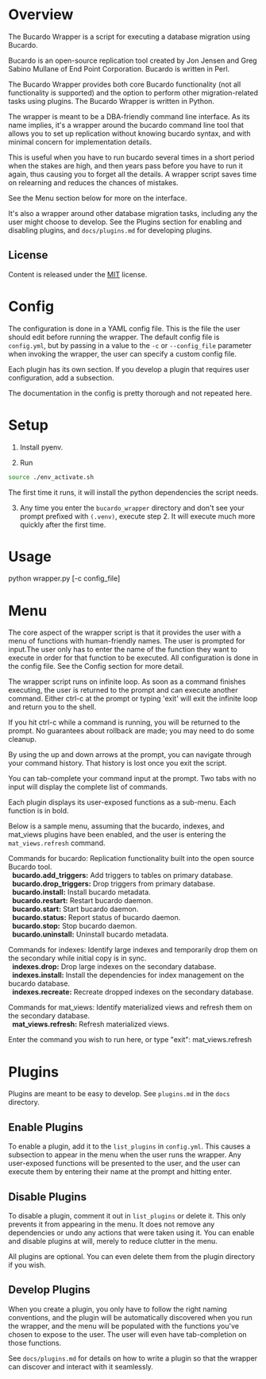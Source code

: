 # Overview

The Bucardo Wrapper is a script for executing a database migration using Bucardo.

Bucardo is an open-source replication tool created by Jon Jensen and Greg
Sabino Mullane of End Point Corporation. Bucardo is written in Perl.

The Bucardo Wrapper provides both core Bucardo functionality (not all
functionality is supported) and the option to perform other migration-related
tasks using plugins. The Bucardo Wrapper is written in Python.

The wrapper is meant to be a DBA-friendly command line interface. As its name
implies, it's a wrapper around the bucardo command line tool that allows you to
set up replication without knowing bucardo syntax, and with minimal concern for
implementation details.

This is useful when you have to run bucardo several times in a short period
when the stakes are high, and then years pass before you have to run it again,
thus causing you to forget all the details. A wrapper script saves time on
relearning and reduces the chances of mistakes.

See the Menu section below for more on the interface.

It's also a wrapper around other database migration tasks, including any the
user might choose to develop. See the Plugins section for enabling and
disabling plugins, and `docs/plugins.md` for developing plugins.

## License
Content is released under the [MIT](LICENSE) license.

# Config

The configuration is done in a YAML config file. This is the file the user
should edit before running the wrapper. The default config file is
`config.yml`, but by passing in a value to the `-c` or `--config_file`
parameter when invoking the wrapper, the user can specify a custom config file.

Each plugin has its own section. If you develop a plugin that requires user
configuration, add a subsection.

The documentation in the config is pretty thorough and not repeated here.

# Setup

1. Install pyenv.

2. Run

```bash
source ./env_activate.sh
```

The first time it runs, it will install the python dependencies the script needs.

3. Any time you enter the `bucardo_wrapper` directory and don't see your prompt
prefixed with `(.venv)`, execute step 2. It will execute much more quickly
after the first time.

# Usage

python wrapper.py [-c config\_file]

# Menu

The core aspect of the wrapper script is that it provides the user with a menu
of functions with human-friendly names. The user is prompted for input.The user
only has to enter the name of the function they want to execute in order for
that function to be executed. All configuration is done in the config file. See
the Config section for more detail.

The wrapper script runs on infinite loop. As soon as a command finishes
executing, the user is returned to the prompt and can execute another command.
Either ctrl-c at the prompt or typing 'exit' will exit the infinite loop and
return you to the shell.

If you hit ctrl-c while a command is running, you will be returned to the
prompt. No guarantees about rollback are made; you may need to do some cleanup.

By using the up and down arrows at the prompt, you can navigate through your
command history. That history is lost once you exit the script.

You can tab-complete your command input at the prompt. Two tabs with no input
will display the complete list of commands.

Each plugin displays its user-exposed functions as a sub-menu. Each function is in bold.

Below is a sample menu, assuming that the bucardo, indexes, and mat\_views
plugins have been enabled, and the user is entering the `mat_views.refresh`
command.

Commands for bucardo: Replication functionality built into the open source Bucardo tool.\
&nbsp;&nbsp;**bucardo.add\_triggers:** Add triggers to tables on primary database.\
&nbsp;&nbsp;**bucardo.drop\_triggers:** Drop triggers from primary database.\
&nbsp;&nbsp;**bucardo.install:** Install bucardo metadata.\
&nbsp;&nbsp;**bucardo.restart:** Restart bucardo daemon.\
&nbsp;&nbsp;**bucardo.start:** Start bucardo daemon.\
&nbsp;&nbsp;**bucardo.status:** Report status of bucardo daemon.\
&nbsp;&nbsp;**bucardo.stop:** Stop bucardo daemon.\
&nbsp;&nbsp;**bucardo.uninstall:** Uninstall bucardo metadata.

Commands for indexes: Identify large indexes and temporarily drop them on the secondary while initial copy is in sync.\
&nbsp;&nbsp;**indexes.drop:** Drop large indexes on the secondary database.\
&nbsp;&nbsp;**indexes.install:** Install the dependencies for index management on the bucardo database.\
&nbsp;&nbsp;**indexes.recreate:** Recreate dropped indexes on the secondary database.

Commands for mat\_views: Identify materialized views and refresh them on the secondary database.\
&nbsp;&nbsp;**mat\_views.refresh:** Refresh materialized views.

Enter the command you wish to run here, or type "exit": mat\_views.refresh

# Plugins

Plugins are meant to be easy to develop. See `plugins.md` in the `docs`
directory.

## Enable Plugins

To enable a plugin, add it to the `list_plugins` in `config.yml`. This causes a
subsection to appear in the menu when the user runs the wrapper. Any
user-exposed functions will be presented to the user, and the user can execute
them by entering their name at the prompt and hitting enter.

## Disable Plugins

To disable a plugin, comment it out in `list_plugins` or delete it. This only
prevents it from appearing in the menu. It does not remove any dependencies or
undo any actions that were taken using it. You can enable and disable plugins
at will, merely to reduce clutter in the menu.

All plugins are optional. You can even delete them from the plugin directory if
you wish.

## Develop Plugins

When you create a plugin, you only have to follow the right naming conventions,
and the plugin will be automatically discovered when you run the wrapper, and
the menu will be populated with the functions you've chosen to expose to the
user. The user will even have tab-completion on those functions.

See `docs/plugins.md` for details on how to write a plugin so that the wrapper
can discover and interact with it seamlessly.
